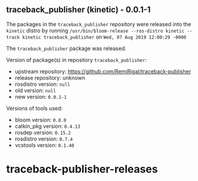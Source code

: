 ## traceback_publisher (kinetic) - 0.0.1-1

The packages in the `traceback_publisher` repository were released into the `kinetic` distro by running `/usr/bin/bloom-release --ros-distro kinetic --track kinetic traceback_publisher` on `Wed, 07 Aug 2019 12:00:29 -0000`

The `traceback_publisher` package was released.

Version of package(s) in repository `traceback_publisher`:

- upstream repository: https://github.com/RemiRigal/traceback-publisher
- release repository: unknown
- rosdistro version: `null`
- old version: `null`
- new version: `0.0.1-1`

Versions of tools used:

- bloom version: `0.8.0`
- catkin_pkg version: `0.4.13`
- rosdep version: `0.15.2`
- rosdistro version: `0.7.4`
- vcstools version: `0.1.40`


# traceback-publisher-releases